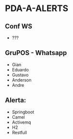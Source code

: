 # PDA-A-ALERTS

## Conf WS
- ???

## GruPOS - Whatsapp
- Gian
- Eduardo
- Gustavo
- Anderson
- Andre


## Alerta:
- Springboot
- Camel
- Activemq
- H2
- Restfull
